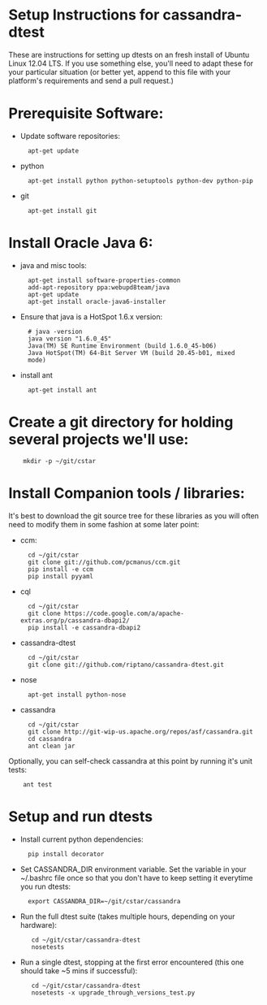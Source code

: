 Setup Instructions for cassandra-dtest
======================================

These are instructions for setting up dtests on an fresh install of Ubuntu Linux 12.04 LTS. If you use something else, you'll need to adapt these for your particular situation (or better yet, append to this file with your platform's requirements and send a pull request.)

# Prerequisite Software:
* Update software repositories:

        apt-get update

* python

        apt-get install python python-setuptools python-dev python-pip

* git

        apt-get install git

# Install Oracle Java 6:
* java and misc tools:

        apt-get install software-properties-common
        add-apt-repository ppa:webupd8team/java
        apt-get update
        apt-get install oracle-java6-installer

* Ensure that java is a HotSpot 1.6.x version:

        # java -version
        java version "1.6.0_45"
        Java(TM) SE Runtime Environment (build 1.6.0_45-b06)
        Java HotSpot(TM) 64-Bit Server VM (build 20.45-b01, mixed
        mode)

* install ant

        apt-get install ant

# Create a git directory for holding several projects we'll use:

        mkdir -p ~/git/cstar

# Install Companion tools / libraries:
It's best to download the git source tree for these libraries as you
will often need to modify them in some fashion at some later point:

* ccm:

        cd ~/git/cstar
        git clone git://github.com/pcmanus/ccm.git
        pip install -e ccm
        pip install pyyaml

* cql

        cd ~/git/cstar
        git clone https://code.google.com/a/apache-extras.org/p/cassandra-dbapi2/
        pip install -e cassandra-dbapi2

* cassandra-dtest

        cd ~/git/cstar
        git clone git://github.com/riptano/cassandra-dtest.git

* nose

        apt-get install python-nose    

* cassandra

        cd ~/git/cstar
        git clone http://git-wip-us.apache.org/repos/asf/cassandra.git
        cd cassandra
        ant clean jar

 Optionally, you can self-check cassandra at this point by running
 it's unit tests:

        ant test

# Setup and run dtests
* Install current python dependencies:

        pip install decorator

* Set CASSANDRA_DIR environment variable.
  Set the variable in your ~/.bashrc file once so that you don't have to keep setting it everytime you run dtests:

        export CASSANDRA_DIR=~/git/cstar/cassandra

* Run the full dtest suite (takes multiple hours, depending on your hardware):

         cd ~/git/cstar/cassandra-dtest
         nosetests

* Run a single dtest, stopping at the first error encountered (this one should take ~5 mins if successful):

         cd ~/git/cstar/cassandra-dtest
         nosetests -x upgrade_through_versions_test.py
